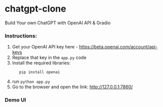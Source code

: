 # chatgpt-clone
Build Your own ChatGPT with OpenAI API &amp; Gradio

### Instructions:
1. Get your OpenAI API key here - https://beta.openai.com/account/api-keys
2. Replace that key in the `app.py` code 
3. Install the required libraries:
   ```pip install gradio
      pip install openai
   ```
4. run `python app.py`
5. Go to the browser and open the link: http://127.0.0.1:7860/


### Demo UI 



